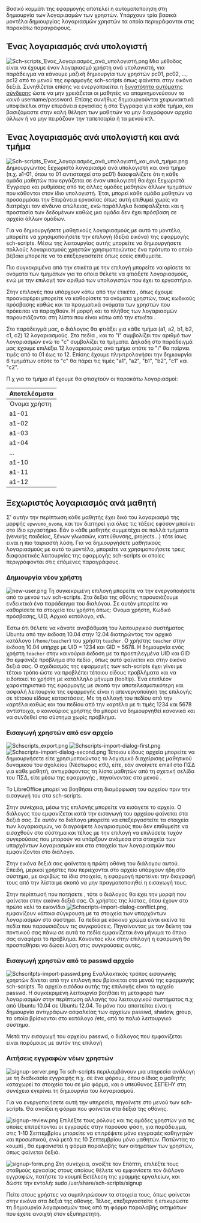 Βασικό κομμάτι της εφαρμογής αποτελεί η αυτοματοποίηση στη δημιουργία
των λογαριασμών των χρηστών. Υπάρχουν τρία βασικά μοντέλα δημιουργίας
λογαριασμών χρηστών τα οποία περιγράφονται στις παρακάτω παραγράφους.

## Ένας λογαριασμός ανά υπολογιστή

![Sch-scripts_Ένας_λογαριασμός_ανά_υπολογιστή.png‎](Sch-scripts_Ένας_λογαριασμός_ανά_υπολογιστή.png‎
"Sch-scripts_Ένας_λογαριασμός_ανά_υπολογιστή.png‎") Μια μέθοδος είναι να
έχουμε έναν λογαριασμό χρήστη ανά υπολογιστή, για παράδειγμα να κάνουμε
μαζική δημιουργία των χρηστών pc01, pc02, ..., pc12 από το μενού  της
εφαρμογής sch-scripts όπως φαίνεται στην εικόνα δεξιά. Συνηθίζεται
επίσης να ενεργοποιείται η [δυνατότητα αυτόματης
σύνδεσης](Linux/LTSP/Προχωρημένα/Αυτόματη_σύνδεση "wikilink")
ώστε να μην χρειάζεται οι μαθητές να απομνημονεύσουν το κοινό
username/password. Επίσης συνήθως δημιουργούνται χειρωνακτικά υποφάκελοι
στην επιφάνεια εργασίας ή στα Έγγραφα για κάθε τμήμα, και βασιζόμαστε
στην καλή θέληση των μαθητών να μην διαγράφουν αρχεία άλλων ή να μην
πειράζουν την ταπετσαρία ή τα μενού κτλ.

## Ένας λογαριασμός ανά υπολογιστή και ανά τμήμα

![Sch-scripts_Ένας_λογαριασμός_ανά_υπολογιστή_και_ανά_τμήμα.png](Sch-scripts_Ένας_λογαριασμός_ανά_υπολογιστή_και_ανά_τμήμα.png
"Sch-scripts_Ένας_λογαριασμός_ανά_υπολογιστή_και_ανά_τμήμα.png")
Δημιουργώντας ξεχωριστό λογαριασμό ανά υπολογιστή και ανά τμήμα
(π.χ. a1-01, όπου το 01 αντιστοιχεί στο pc01) διασφαλίζετε ότι η κάθε
ομάδα μαθητών που εργάζεται σε έναν υπολογιστή θα έχει ξεχωριστά
Έγγραφα και ρυθμίσεις από τις άλλες ομάδες μαθητών άλλων τμημάτων
που κάθονται στον ίδιο υπολογιστή. Έτσι, μπορεί κάθε ομάδα μαθητών να
προσαρμόσει την Επιφάνεια εργασίας όπως αυτή επιθυμεί χωρίς να
διατρέχει τον κίνδυνο απώλειας, ενώ παράλληλα διασφαλίζεται και
η προστασία των δεδομένων καθώς μια ομάδα δεν έχει πρόσβαση σε αρχεία
άλλων ομάδων.

Για να δημιουργήσετε μαθητικούς λογαριασμούς με αυτό το μοντέλο,
μπορείτε να χρησιμοποιήσετε την επιλογή  (δεξιά εικόνα) της
εφαρμογής sch-scripts. Μέσω της λειτουργίας αυτής μπορείτε να
δημιουργήσετε πολλούς λογαριασμούς χρηστών χρησιμοποιώντας ένα
πρότυπο το οποίο βέβαια μπορείτε να το επεξεργαστείτε όπως εσείς
επιθυμείτε.

Πιο συγκεκριμένα από την ετικέτα  με την επιλογή  μπορείτε να ορίσετε τα
ονόματα των τμημάτων για τα οποία θέλετε να φτιάξετε λογαριασμούς, ενώ
με την επιλογή  τον αριθμό των υπολογιστών που έχει το εργαστήριο.

Στην επιλογές που υπάρχουν κάτω από την ετικέτα , όπως έχουμε
προαναφέρει μπορείτε να καθορίσετε τα ονόματα χρηστών, τους
κωδικούς πρόσβασης καθώς και τα πραγματικά ονόματα των χρηστών που
πρόκειται να παραχθούν. Η μορφή και το πλήθος των λογαριασμών
παρουσιάζονται στη λίστα που είναι κάτω από την ετικέτα .

Στο παράδειγμά μας, ο διάλογος θα φτιάξει για κάθε τμήμα (a1, a2, b1,
b2, c1, c2) 12 λογαριασμούς. Στα πεδία ,  και  το "i" συμβολίζει τον
αριθμό των λογαριασμών ενώ το "c" συμβολίζει τα τμήματα. Δηλαδή στο
παράδειγμά μας έχουμε επιλέξει 12 λογαριασμούς ανά τμήμα οπότε το "i"
θα παίρνει τιμές από το 01 έως το 12. Επίσης έχουμε πληκτρολογήσει την
δημιουργία 6 τμημάτων οπότε το "c" θα πάρει τις τιμές "a1", "a2", "b1",
"b2", "c1" και "c2".

Π.χ για το τμήμα a1 έχουμε θα φτιαχτούν οι παρακάτω λογαριασμοί:

| Αποτελέσματα |
| ------------ |
| Όνομα χρήστη |
| a1-01        |
| a1-02        |
| a1-03        |
| a1-04        |
| ...          |
| a1-10        |
| a1-11        |
| a1-12        |

## Ξεχωριστός λογαριασμός ανά μαθητή

Σ' αυτήν την περίπτωση κάθε μαθητής έχει δικό του λογαριασμό της μορφής
`epwvumo_ovoma`, και τον διατηρεί για όλες τις τάξεις εφόσον μπαίνει στο
ίδιο εργαστήριο. Εάν ο κάθε μαθητής συμμετέχει σε πολλά τμήματα (γενικής
παιδείας, ξένων γλωσσών, κατεύθυνσης, projects...) τότε ίσως είναι η πιο
ταιριαστή λύση. Για να δημιουργήσετε μαθητικούς λογαριασμούς με αυτό το
μοντέλο, μπορείτε να χρησιμοποιήσετε τρεις διαφορετικές λειτουργίες της
εφαρμογής sch-scripts οι οποίες περιγράφονται στις επόμενες παραγράφους.

### Δημιουργία νέου χρήστη

![new-user.png](new-user.png "new-user.png") Τη συγκεκριμένη επιλογή
μπορείτε να την ενεργοποιήσετε από το μενού  των sch-scripts. Στα
δεξιά της οθόνης παρουσιάζουμε ενδεικτικά ένα παράδειγμα του
διαλόγου. Σε αυτόν μπορείτε να καθορίσετε τα στοιχεία του χρήστη
όπως: Όνομα χρήστη, Κωδικό πρόσβασης, UID, Αρχικό κατάλογο, κτλ.

Έστω ότι θέλετε να κάνατε αναβάθμιση του λειτουργικού συστήματος Ubuntu
από την έκδοση 10.04 στην 12.04 διατηρώντας τον αρχικό κατάλογο
(`/home/teacher`) του χρήστη `teacher`. Ο χρήστης `teacher` στην έκδοση
10.04 υπήρχε με UID = 1234 και GID = 5678. Η δημιουργία ενός χρήστη
`teacher` στην καινούρια έκδοση με τα προεπιλεγμένα UID και GID θα
εμφάνιζε πρόβλημα στο πεδίο , όπως αυτό φαίνεται και στην εικόνα
δεξιά σας. Ο σχεδιασμός της εφαρμογής των sch-scripts έχει γίνει με
τέτοιο τρόπο ώστε να προβλέπει τέτοιου είδους προβλήματα και να
ειδοποιεί το χρήστη με κατάλληλο μήνυμα (tooltip). Ένα επιπλέον
χαρακτηριστικό της εφαρμογής με σκοπό την αποτελεσματικότερη και
ασφαλή λειτουργία της εφαρμογής είναι η απενεργοποίηση της επιλογής
 σε τέτοιου είδους καταστάσεις. Με τη αλλαγή του πεδίου  από την καρτέλα
 καθώς και του πεδίου  από την καρτέλα  με τι τιμές 1234 και 5678
αντίστοιχα, ο καινούριος χρήστης θα μπορεί να δημιουργηθεί
κανονικά και να συνδεθεί στο σύστημα χωρίς πρόβλημα.

### Εισαγωγή χρηστών από csv αρχείο

![Schscripts_export.png](Schscripts_export.png "Schscripts_export.png")
![Schscripts-import-dialog-first.png](Schscripts-import-dialog-first.png
"Schscripts-import-dialog-first.png")
![Schscripts-import-dialog-second.png](Schscripts-import-dialog-second.png
"Schscripts-import-dialog-second.png") Τέτοιου είδους αρχεία μπορείτε να
δημιουργήσετε είτε χρησιμοποιώντας το λογισμικό διαχείρισης μαθητικού
δυναμικού του σχολείου (Νέστωρας κτλ), είτε, εάν ανοίγετε email στο
ΠΣΔ για κάθε μαθητή, αντιγράφοντας τη λίστα μαθητών από τη σχετική
σελίδα του ΠΣΔ, είτε μέσω της εφαρμογής , πηγαίνοντας στο μενού .

Το LibreOffice μπορεί να βοηθήσει στη διαμόρφωση του αρχείου πριν την
εισαγωγή του στα sch-scripts.

Στην συνέχεια, μέσω της επιλογής  μπορείτε να εισάγετε το αρχείο. Ο
διάλογος που εμφανίζεται κατά την εισαγωγή του αρχείου φαίνεται στα
δεξιά σας. Σε αυτόν το διάλογο μπορείτε να επεξεργαστείτε τα στοιχεία
των λογαριασμών, να διαγράψετε λογαριασμούς που δεν επιθυμείτε να
εισαχθούν στο σύστημα και τέλος με την επιλογή  να επιλύσετε τυχόν
συγκρούσεις που μπορούν να υπάρξουν ανάμεσα στα στοιχεία των
υπαρχόντων λογαριασμών και στα στοιχεία των λογαριασμών που
εμφανίζονται στο διάλογο.

Στην εικόνα δεξιά σας φαίνεται η πρώτη οθόνη του διάλογου αυτού. Επειδή,
μερικοί χρήστες που περιέχονται στο αρχείο υπάρχουν ήδη στο σύστημα, με
ακριβώς τα ίδια στοιχεία, η εφαρμογή προτείνει την διαγραφή τους από
την λίστα με σκοπό να μην πραγματοποιηθεί η εισαγωγή τους.

Στην περίπτωσή που πατήσετε , τότε ο διάλογος θα έχει την μορφή που
φαίνεται στην εικόνα δεξιά σας. Οι χρήστες της λίστας, όπου έχουν
στο πρώτο κελί το εικονίδιο
![Schscripts-import-dialog-conflict.png](Schscripts-import-dialog-conflict.png
"Schscripts-import-dialog-conflict.png"), εμφανίζουν κάποια σύγκρουση με
τα στοιχεία των υπαρχόντων λογαριασμών στο σύστημα. Τα πεδία με κόκκινο
χρώμα είναι εκείνα τα πεδία που παρουσιάζουν τις συγκρούσεις.
Πηγαίνοντας με τον δείκτη του ποντικιού σας πάνω σε αυτά τα
πεδία εμφανίζεται ένα μήνυμα το όποιο σας αναφέρει το πρόβλημα.
Κάνοντας κλικ στην επιλογή  η εφαρμογή θα προσπαθήσει να δώσει
λύση στις συγκρούσεις αυτές.

### Εισαγωγή χρηστών από το passwd αρχείο

![Schscritpts-import-passwd.png](Schscritpts-import-passwd.png
"Schscritpts-import-passwd.png") Εναλλακτικός τρόπος εισαγωγής χρηστών
δίνεται από την επιλογή  που βρίσκεται στο μενού  της εφαρμογής
sch-scripts. Το αρχείο εισόδου αυτής της επιλογής είναι το αρχείο
passwd. Η συγκεκριμένη λειτουργία βοηθάει τη μεταφορά των λογαριασμών
στην περίπτωση αλλαγής του λειτουργικού συστήματος π.χ από Ubuntu
10.04 σε Ubuntu 12.04. Το μόνο που απαιτείται είναι η δημιουργία
αντιγράφων ασφαλείας των αρχείων passwd, shadow, group, τα οποία
βρίσκονται στο κατάλογο /etc, από το παλιό λειτουργικό σύστημα.

Μετά την εισαγωγή του αρχείου passwd, ο διάλογος που εμφανίζεται είναι
παρόμοιος με αυτόν της επιλογή

### Αιτήσεις εγγραφών νέων χρηστών

![signup-server.png](signup-server.png "signup-server.png") Τα
sch-scripts περιλαμβάνουν μια υπηρεσία ανάλογη με τη διαδικασία εγγραφής
π.χ. σε ένα φόρουμ, όπου ο ίδιος ο μαθητής καταχωρεί τα στοιχεία του σε
μία φόρμα, και ο υπεύθυνος ΣΕΠΕΗΥ στη συνέχεια εγκρίνει τη δημιουργία
του λογαριασμού.

Για να ενεργοποιήσετε αυτή την υπηρεσία, πηγαίνετε στο μενού  των
sch-scripts. Θα ανοίξει η φόρμα που φαίνεται στα δεξιά της οθόνης.

![signup-review.png](signup-review.png "signup-review.png") Επιλέξτε
τους ρόλους και τις ομάδες χρηστών για τις οποίες επιτρέπονται οι
εγγραφές στην παρούσα φάση, για παράδειγμα, στις 1-10 Σεπτεμβρίου
μπορείτε να επιτρέψετε μόνο εγγραφές καθηγητών και προσωπικού, ενώ
μετά τις 10 Σεπτεμβρίου μόνο μαθητών. Πατώντας το κουμπί , θα
εμφανιστεί η φόρμα παραλαβής των αιτημάτων των χρηστών, όπως
φαίνεται δεξιά.

![signup-form.png](signup-form.png "signup-form.png") Στη συνέχεια,
ανοίξτε τον Επόπτη, επιλέξτε τους σταθμούς εργασίας στους οποίους
θέλετε να εμφανίσετε τον διάλογο εγγραφών, πατήστε το κουμπί Εκτέλεση
της γραμμής εργαλείων, και δώστε την εντολή: sudo
/usr/share/sch-scripts/signup

Πείτε στους χρήστες να συμπληρώσουν τα στοιχεία τους, όπως φαίνεται στην
εικόνα στα δεξιά της οθόνης. Τέλος, επεξεργαστείτε ή επικυρώστε τη
δημιουργία λογαριασμών τους από τη φόρμα παραλαβής αιτημάτων που
έχετε ανοιχτή στον εξυπηρετητή.